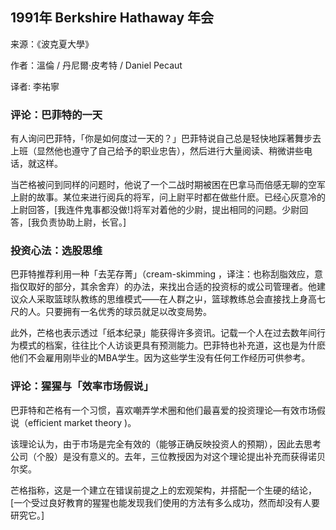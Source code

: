 
## 1991年 Berkshire Hathaway 年会

来源：《波克夏大學》

作者：溫倫 / 丹尼爾·皮考特 / Daniel Pecaut

译者: 李祐寧


### 评论：巴菲特的一天

有人询问巴菲特，「你是如何度过一天的？」巴菲特说自己总是轻快地踩著舞步去上班（显然他也遵守了自己给予的职业忠告），然后进行大量阅读、稍微讲些电话，就这样。

当芒格被问到同样的问题时，他说了一个二战时期被困在巴拿马而倍感无聊的空军上尉的故事。某位来进行阅兵的将军，问上尉平时都在做些什麽。已经心灰意冷的上尉回答，[我连件鬼事都没做!]将军对着他的少尉，提出相同的问题。少尉回答，[我负责协助上尉，长官。]

### 投资心法：选股思维

巴菲特推荐利用一种「去芜存菁」（cream-skimming ，译注：也称刮脂效应，意指仅取好的部分，其余舍弃）的办法，来找出合适的投资标的或公司管理者。他建议众人采取篮球队教练的思维模式——在人群之屮，篮球教练总会直接找上身高七尺的人。只要拥有一名优秀的球员就足以改变局势。

此外，芒格也表示透过「纸本纪录」能获得许多资讯。记载一个人在过去数年间行为模式的档案，往往比个人访谈更具有预测能力。巴菲特也补充道，这也是为什麽他们不会雇用刚毕业的MBA学生。因为这些学生没有任何工作经历可供参考。

### 评论：猩猩与「效率市场假说」

巴菲特和芒格有一个习惯，喜欢嘲弄学术圈和他们最喜爱的投资理论—有效市场假说（efficient market theory )。

该理论认为，由于市场是完全有效的（能够正确反映投资人的预期），因此去思考公司（个股）是没有意义的。去年，三位教授因为对这个理论提出补充而获得诺贝尔奖。

芒格指称，这是一个建立在错误前提之上的宏观架构，并搭配一个生硬的结论，[一个受过良好教育的猩猩也能发现我们使用的方法有多么成功，然而却没有人要研究它。]
